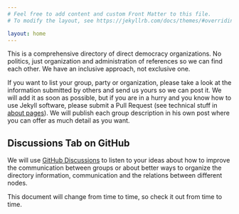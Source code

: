 ```yaml
---
# Feel free to add content and custom Front Matter to this file.
# To modify the layout, see https://jekyllrb.com/docs/themes/#overriding-theme-defaults

layout: home
---
```



This is a comprehensive directory of direct democracy organizations. No politics, just organization and administration of references so we can find each other. We have an inclusive approach, not exclusive one.

If you want to list your group, party or organization, please take a look at the information submitted by others and send us yours so we can post it. We will add it as soon as possible, but if you are in a hurry and you know how to use Jekyll software, please submit a Pull Request (see technical stuff in [about pages](https://tonterias.github.io/Direct-Democracy-Directory/about/)). We will publish each group description in his own post where you can offer as much detail as you want.

## Discussions Tab on GitHub

We will use [GitHub Discussions](https://github.com/Tonterias/Direct-Democracy-Directory/discussions) to listen to your ideas about how to improve the communication between groups or about better ways to organize the directory information, communication and the relations between different nodes.

This document will change from time to time, so check it out from time to time.
